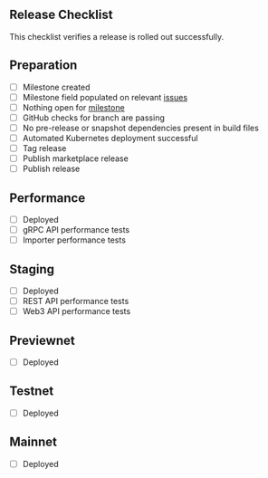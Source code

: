 ## Release Checklist

This checklist verifies a release is rolled out successfully.

## Preparation

- [ ] Milestone created
- [ ] Milestone field populated on
      relevant [issues](https://github.com/hashgraph/hedera-mirror-node/issues?q=is%3Aclosed+no%3Amilestone+sort%3Aupdated-desc)
- [ ] Nothing open
      for [milestone](https://github.com/hashgraph/hedera-mirror-node/issues?q=is%3Aopen+sort%3Aupdated-desc+milestone%3A0.91.0)
- [ ] GitHub checks for branch are passing
- [ ] No pre-release or snapshot dependencies present in build files
- [ ] Automated Kubernetes deployment successful
- [ ] Tag release
- [ ] Publish marketplace release
- [ ] Publish release

## Performance

- [ ] Deployed
- [ ] gRPC API performance tests
- [ ] Importer performance tests

## Staging

- [ ] Deployed
- [ ] REST API performance tests
- [ ] Web3 API performance tests

## Previewnet

- [ ] Deployed

## Testnet

- [ ] Deployed

## Mainnet

- [ ] Deployed
